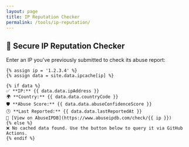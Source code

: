 ```yaml
---
layout: page
title: IP Reputation Checker
permalink: /tools/ip-reputation/
---
```


## 🔐 Secure IP Reputation Checker

Enter an IP you've previously submitted to check its abuse report:

```liquid
{% assign ip = '1.2.3.4' %}
{% assign data = site.data.ipcache[ip] %}

{% if data %}
✅ **IP:** {{ data.data.ipAddress }}  
🌍 **Country:** {{ data.data.countryCode }}  
🛡️ **Abuse Score:** {{ data.data.abuseConfidenceScore }}  
🕒 **Last Reported:** {{ data.data.lastReportedAt }}  
🔗 [View on AbuseIPDB](https://www.abuseipdb.com/check/{{ ip }})
{% else %}
❌ No cached data found. Use the button below to query it via GitHub Actions.
{% endif %}
